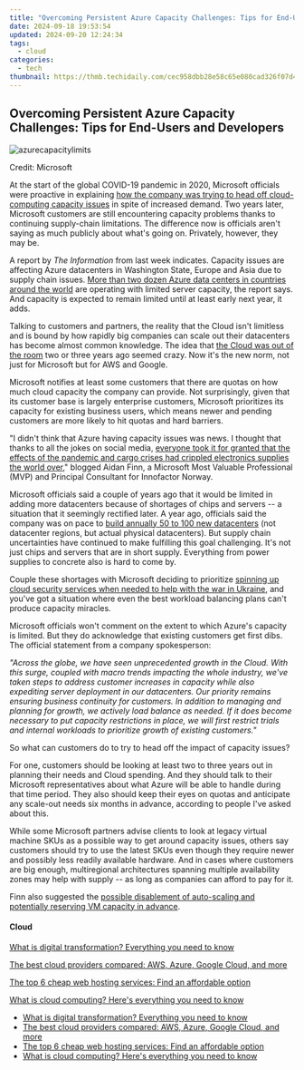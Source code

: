 ```yaml
---
title: "Overcoming Persistent Azure Capacity Challenges: Tips for End-Users and Developers"
date: 2024-09-18 19:53:54
updated: 2024-09-20 12:24:34
tags:
  - cloud
categories:
  - tech
thumbnail: https://thmb.techidaily.com/cec958dbb28e58c65e080cad326f07d4e7cdd67a50648dc244def701160f50d9.png
---
```


## Overcoming Persistent Azure Capacity Challenges: Tips for End-Users and Developers

![azurecapacitylimits](https://www.zdnet.com/a/img/resize/c4a04d2aa4f3cea6ca9fdc27e040783c0f33cc24/2022/07/06/5414389b-d5d6-4013-8342-882244563f2b/azurecapacitylimits.jpg?auto=webp&width=1280)

Credit: Microsoft

At the start of the global COVID-19 pandemic in 2020, Microsoft officials were proactive in explaining [how the company was trying to head off cloud-computing capacity issues](https://www.zdnet.com/article/microsoft-cloud-services-demand-up-775-percent-prioritization-rules-in-place-due-to-covid-19/) in spite of increased demand. Two years later, Microsoft customers are still encountering capacity problems thanks to continuing supply-chain limitations. The difference now is officials aren't saying as much publicly about what's going on. Privately, however, they may be.   
  
A report by _The Information_ from last week indicates. Capacity issues are affecting Azure datacenters in Washington State, Europe and Asia due to supply chain issues. [More than two dozen Azure data centers in countries around the world](https://www.theinformation.com/articles/microsoft-cloud-computing-system-suffering-from-global-shortage) are operating with limited server capacity, the report says. And capacity is expected to remain limited until at least early next year, it adds.   
  
Talking to customers and partners, the reality that the Cloud isn't limitless and is bound by how rapidly big companies can scale out their datacenters has become almost common knowledge. The idea that [the Cloud was out of the room](https://www.zdnet.com/article/microsoft-azure-customers-reporting-hitting-virtual-machine-limits-in-u-s-east-regions/) two or three years ago seemed crazy. Now it's the new norm, not just for Microsoft but for AWS and Google.   
  
Microsoft notifies at least some customers that there are quotas on how much cloud capacity the company can provide. Not surprisingly, given that its customer base is largely enterprise customers, Microsoft prioritizes its capacity for existing business users, which means newer and pending customers are more likely to hit quotas and hard barriers. 

"I didn't think that Azure having capacity issues was news. I thought that thanks to all the jokes on social media, [everyone took it for granted that the effects of the pandemic and cargo crises had crippled electronics supplies the world over](https://aidanfinn.com/?p=22679)," blogged Aidan Finn, a Microsoft Most Valuable Professional (MVP) and Principal Consultant for Innofactor Norway.  
  
Microsoft officials said a couple of years ago that it would be limited in adding more datacenters because of shortages of chips and servers -- a situation that it seemingly rectified later. A year ago, officials said the company was on pace to [build annually 50 to 100 new datacenters](https://www.zdnet.com/article/microsoft-were-on-pace-to-build-50-to-100-new-datacenters-each-year/) (not datacenter regions, but actual physical datacenters). But supply chain uncertainties have continued to make fulfilling this goal challenging. It's not just chips and servers that are in short supply. Everything from power supplies to concrete also is hard to come by.   
  
Couple these shortages with Microsoft deciding to prioritize [spinning up cloud security services when needed to help with the war in Ukraine](https://aidanfinn.com/?p=22679), and you've got a situation where even the best workload balancing plans can't produce capacity miracles.   
  
Microsoft officials won't comment on the extent to which Azure's capacity is limited. But they do acknowledge that existing customers get first dibs. The official statement from a company spokesperson:   
  
_"Across the globe, we have seen unprecedented growth in the Cloud. With this surge, coupled with macro trends impacting the whole industry, we've taken steps to address customer increases in capacity while also expediting server deployment in our datacenters. Our priority remains ensuring business continuity for customers. In addition to managing and planning for growth, we actively load balance as needed. If it does become necessary to put capacity restrictions in place, we will first restrict trials and internal workloads to prioritize growth of existing customers."_   
  
So what can customers do to try to head off the impact of capacity issues?   
  
For one, customers should be looking at least two to three years out in planning their needs and Cloud spending. And they should talk to their Microsoft representatives about what Azure will be able to handle during that time period. They also should keep their eyes on quotas and anticipate any scale-out needs six months in advance, according to people I've asked about this.   
  
While some Microsoft partners advise clients to look at legacy virtual machine SKUs as a possible way to get around capacity issues, others say customers should try to use the latest SKUs even though they require newer and possibly less readily available hardware. And in cases where customers are big enough, multiregional architectures spanning multiple availability zones may help with supply -- as long as companies can afford to pay for it. 

Finn also suggested the [possible disablement of auto-scaling and potentially reserving VM capacity in advance](https://aidanfinn.com/?p=22679).

#### Cloud

[​What is digital transformation? Everything you need to know](https://www.zdnet.com/article/what-is-digital-transformation-everything-you-need-to-know-about-how-technology-is-reshaping/ "​What is digital transformation? Everything you need to know")

[The best cloud providers compared: AWS, Azure, Google Cloud, and more](https://www.zdnet.com/article/the-top-cloud-providers-of-2021-aws-microsoft-azure-google-cloud-hybrid-saas/ "The best cloud providers compared: AWS, Azure, Google Cloud, and more")

[The top 6 cheap web hosting services: Find an affordable option](https://www.zdnet.com/article/best-cheap-web-hosting/ "The top 6 cheap web hosting services: Find an affordable option")

[What is cloud computing? Here's everything you need to know](https://www.zdnet.com/article/what-is-cloud-computing-everything-you-need-to-know-about-the-cloud/ "What is cloud computing? Here's everything you need to know")

* [​What is digital transformation? Everything you need to know](https://www.zdnet.com/article/what-is-digital-transformation-everything-you-need-to-know-about-how-technology-is-reshaping/ "​What is digital transformation? Everything you need to know")
* [The best cloud providers compared: AWS, Azure, Google Cloud, and more](https://www.zdnet.com/article/the-top-cloud-providers-of-2021-aws-microsoft-azure-google-cloud-hybrid-saas/ "The best cloud providers compared: AWS, Azure, Google Cloud, and more")
* [The top 6 cheap web hosting services: Find an affordable option](https://www.zdnet.com/article/best-cheap-web-hosting/ "The top 6 cheap web hosting services: Find an affordable option")
* [What is cloud computing? Here's everything you need to know](https://www.zdnet.com/article/what-is-cloud-computing-everything-you-need-to-know-about-the-cloud/ "What is cloud computing? Here's everything you need to know")

<ins class="adsbygoogle"
     style="display:block"
     data-ad-format="autorelaxed"
     data-ad-client="ca-pub-7571918770474297"
     data-ad-slot="1223367746"></ins>



<ins class="adsbygoogle"
     style="display:block"
     data-ad-client="ca-pub-7571918770474297"
     data-ad-slot="8358498916"
     data-ad-format="auto"
     data-full-width-responsive="true"></ins>
